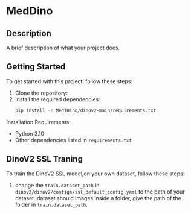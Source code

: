 # MedDino 

## Description
A brief description of what your project does.

## Getting Started
To get started with this project, follow these steps:

1. Clone the repository:
2. Install the required dependencies:
    ```bash
    pip install -r MediDino/dinov2-main/requirements.txt
    ```
Installation Requirements:
- Python 3.10
- Other dependencies listed in `requirements.txt`


## DinoV2 SSL Traning 
To train the DinoV2 SSL model,on your own dataset, follow these steps:
1. change the `train.dataset_path` in `dinov2/dinov2/configs/ssl_default_config.yaml`  to the path of your dataset.
dataset should images inside a folder, give the path of the folder in `train.dataset_path`.

